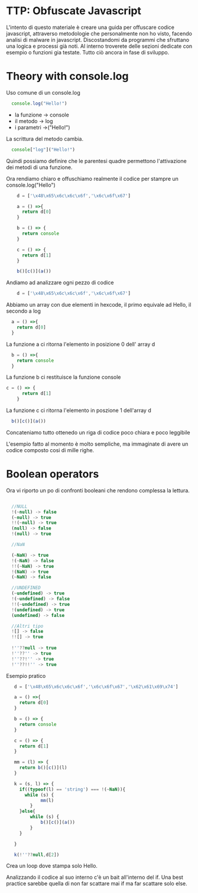 
# TTP: Obfuscate Javascript

L'intento di questo materiale è creare una guida per offuscare codice javascript, attraverso metodologie che personalmente non ho visto, facendo analisi di malware in javascript. Discostandomi da programmi che sfruttano una logica e processi già noti. 
Al interno troverete delle sezioni dedicate con esempio o funzioni gia testate. 
Tutto ciò ancora in fase di sviluppo. 



# Theory with console.log






Uso comune di un console.log

```javascript
  console.log("Hello!")
```

- la funzione  -> console
- il metodo    -> log 
- i parametri  ->("Hello!")


La scrittura del metodo cambia.

```javascript
  console["log"]("Hello!")
```

Quindi possiamo definire che le parentesi quadre permettono l'attivazione dei metodi di una funzione.


Ora rendiamo chiaro e offuschiamo realmente il codice per stampre un console.log("Hello")

```javascript
    d = ['\x48\x65\x6c\x6c\x6f','\x6c\x6f\x67']

    a = () =>{
      return d[0]
    }

    b = () => {
      return console
    }

    c = () => {
      return d[1]
    }

    b()[c()](a())
```

Andiamo ad analizzare ogni pezzo di codice 

```javascript
    d = ['\x48\x65\x6c\x6c\x6f','\x6c\x6f\x67']
```
Abbiamo un array con due elementi in hexcode, il primo equivale ad Hello, il secondo a log 

```javascript
  a = () =>{
    return d[0]
  }
```

La funzione a ci ritorna l'elemento in posizione 0 dell' array d 


```javascript
  b = () =>{
    return console
  }
```

La funzione b ci restituisce la funzione console 

```javascript
c = () => {
      return d[1]
    }
```
La funzione c ci ritorna l'elemento in poszione 1 dell'array d


```javascript
  b()[c()](a())
```
Concateniamo tutto ottenedo un riga di codice poco chiara e poco leggibile 


L'esempio fatto al momento è molto sempliche, ma immaginate di avere un codice composto cosi di mille righe.


# Boolean operators

Ora vi riporto un po di confronti booleani che rendono complessa la lettura. 

```javascript

  //NULL
  !(~null) -> false
  (~null) -> true
  !!(~null) -> true
  (null) -> false
  !(null) -> true

  //NaN

  (~NaN) -> true
  !(~NaN) -> false
  !!(~NaN) -> true
  !(NaN) -> true
  (~NaN) -> false

  //UNDEFINED
  (~undefined) -> true
  !(~undefined) -> false
  !!(~undefined) -> true
  !(undefined) -> true
  (undefined) -> false

  //Altri tipo 
  ![] -> false
  !![] -> true
  
  !''??null -> true
  !''??'' -> true
  !''??!'' -> true
  !''??!!'' -> true
```

Esempio pratico

```javascript
   d = ['\x48\x65\x6c\x6c\x6f','\x6c\x6f\x67','\x62\x61\x69\x74']

   a = () =>{
     return d[0]
   }

   b = () => {
     return console
   }

   c = () => {
     return d[1]
   }

   mm = (l) => {
     return b()[c()](l)
   }

   k = (s, l) => {
     if((typeof(l) == 'string') === !(~NaN)){
       while (s) {
             mm(l)
         }
     }else{
         while (s) {
             b()[c()](a())
         }
     }

   }

   k(!''??null,d[2])
```

Crea un loop dove stampa solo Hello.

Analizzando il codice al suo interno c'è un bait all'interno del if.
Una best practice sarebbe quella di non far scattare mai if ma far scattare solo else.



